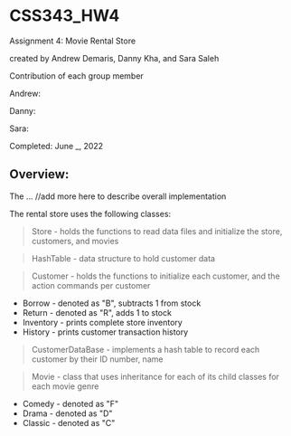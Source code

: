 # CSS343_HW4
Assignment 4: Movie Rental Store

created by Andrew Demaris, Danny Kha, and Sara Saleh

Contribution of each group member

Andrew:

Danny:

Sara:

Completed: June _, 2022

## Overview:
The ... //add more here to describe overall implementation

The rental store uses the following classes:
> Store -  holds the functions to read data files and initialize the store, customers, and movies

> HashTable - data structure to hold customer data

> Customer - holds the functions to initialize each customer, and the action commands per customer
- Borrow - denoted as "B", subtracts 1 from stock
- Return - denoted as "R", adds 1 to stock
- Inventory - prints complete store inventory 
- History - prints customer transaction history
    
> CustomerDataBase - implements a hash table to record each customer by their ID number, name
    
> Movie - class that uses inheritance for each of its child classes for each movie genre
- Comedy - denoted as "F"
- Drama - denoted as "D"
- Classic - denoted as "C"